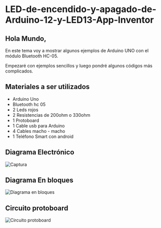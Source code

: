 # LED-de-encendido-y-apagado-de-Arduino-12-y-LED13-App-Inventor

## Hola Mundo,

En este tema voy a mostrar algunos ejemplos de Arduino UNO con el módulo Bluetooth HC-05.

Empezaré con ejemplos sencillos y luego pondré algunos códigos más complicados.

## Materiales a ser utilizados
- Arduino Uno
- Bluetooth hc 05
- 2 Leds rojos
- 2 Resistencias de 200ohm o 330ohm
- 1 Protoboard
- 1 Cable usb para Arduino
- 4 Cables macho - macho
- 1 Teléfono Smart con android

## Diagrama Electrónico


![Captura](https://user-images.githubusercontent.com/23123783/101284882-626cc780-37b0-11eb-807f-48b302fb7685.JPG)

## Diagrama En bloques

![Diagrama en bloques](https://user-images.githubusercontent.com/23123783/101284691-53d1e080-37af-11eb-8041-48c702946dd2.png)


## Circuito protoboard

![Circuito protoboard](https://user-images.githubusercontent.com/23123783/101284707-677d4700-37af-11eb-887a-24fd08f2954d.jpeg)
